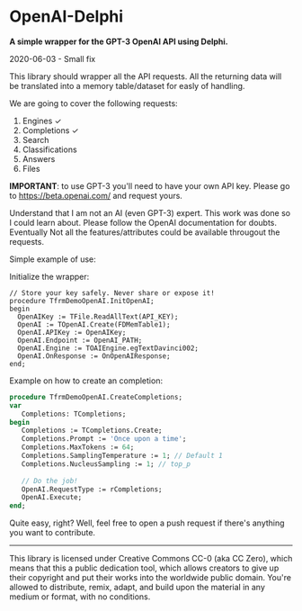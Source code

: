 # OpenAI-Delphi
**A simple wrapper for the GPT-3 OpenAI API using Delphi.**

2020-06-03 - Small fix

This library should wrapper all the API requests. All the returning data will be translated into a memory table/dataset for easly of handling.

We are going to cover the following requests:

1. Engines ✓
2. Completions ✓
3. Search
4. Classifications
5. Answers
6. Files

**IMPORTANT**: to use GPT-3 you'll need to have your own API key. Please go to https://beta.openai.com/ and request yours.

Understand that I am not an AI (even GPT-3) expert. This work was done so I could learn about. Please follow the OpenAI documentation for doubts. Eventually Not all the features/attributes could be available througout the requests.

Simple example of use:

Initialize the wrapper:
```delphi
// Store your key safely. Never share or expose it!
procedure TfrmDemoOpenAI.InitOpenAI;
begin
  OpenAIKey := TFile.ReadAllText(API_KEY);
  OpenAI := TOpenAI.Create(FDMemTable1);
  OpenAI.APIKey := OpenAIKey;
  OpenAI.Endpoint := OpenAI_PATH;
  OpenAI.Engine := TOAIEngine.egTextDavinci002;
  OpenAI.OnResponse := OnOpenAIResponse;
end;
```

Example on how to create an completion:
```pascal
procedure TfrmDemoOpenAI.CreateCompletions;
var
   Completions: TCompletions;
begin
   Completions := TCompletions.Create;
   Completions.Prompt := 'Once upon a time';
   Completions.MaxTokens := 64;
   Completions.SamplingTemperature := 1; // Default 1
   Completions.NucleusSampling := 1; // top_p
   
   // Do the job!
   OpenAI.RequestType := rCompletions;
   OpenAI.Execute;
end;
````

Quite easy, right? Well, feel free to open a push request if there's anything you want to contribute.

-----------  
This library is licensed under Creative Commons CC-0 (aka CC Zero), which means that this a public dedication tool, which allows creators to give up their copyright and put their works into the worldwide public domain. You're allowed to distribute, remix, adapt, and build upon the material in any medium or format, with no conditions.
